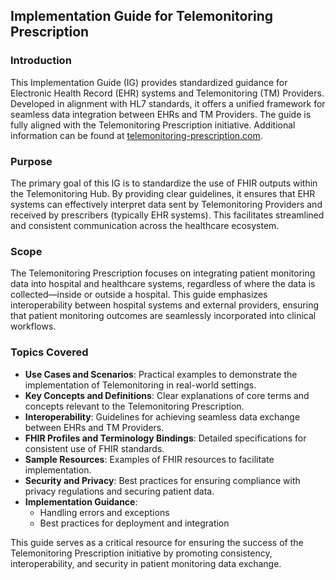 ## Implementation Guide for Telemonitoring Prescription

### Introduction

This Implementation Guide (IG) provides standardized guidance for Electronic Health Record (EHR) systems and Telemonitoring (TM) Providers. Developed in alignment with HL7 standards, it offers a unified framework for seamless data integration between EHRs and TM Providers. The guide is fully aligned with the Telemonitoring Prescription initiative. Additional information can be found at [telemonitoring-prescription.com](https://www.telemonitoring-prescription.com).

### Purpose

The primary goal of this IG is to standardize the use of FHIR outputs within the Telemonitoring Hub. By providing clear guidelines, it ensures that EHR systems can effectively interpret data sent by Telemonitoring Providers and received by prescribers (typically EHR systems). This facilitates streamlined and consistent communication across the healthcare ecosystem.

### Scope

The Telemonitoring Prescription focuses on integrating patient monitoring data into hospital and healthcare systems, regardless of where the data is collected—inside or outside a hospital. This guide emphasizes interoperability between hospital systems and external providers, ensuring that patient monitoring outcomes are seamlessly incorporated into clinical workflows.

### Topics Covered

- **Use Cases and Scenarios**: Practical examples to demonstrate the implementation of Telemonitoring in real-world settings.
- **Key Concepts and Definitions**: Clear explanations of core terms and concepts relevant to the Telemonitoring Prescription.
- **Interoperability**: Guidelines for achieving seamless data exchange between EHRs and TM Providers.
- **FHIR Profiles and Terminology Bindings**: Detailed specifications for consistent use of FHIR standards.
- **Sample Resources**: Examples of FHIR resources to facilitate implementation.
- **Security and Privacy**: Best practices for ensuring compliance with privacy regulations and securing patient data.
- **Implementation Guidance**:
  - Handling errors and exceptions
  - Best practices for deployment and integration

This guide serves as a critical resource for ensuring the success of the Telemonitoring Prescription initiative by promoting consistency, interoperability, and security in patient monitoring data exchange.
